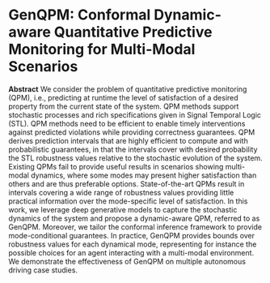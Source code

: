 # GenQPM: Conformal Dynamic-aware Quantitative Predictive Monitoring for Multi-Modal Scenarios

**Abstract**
We consider the problem of quantitative predictive monitoring (QPM), i.e., predicting at runtime the level of satisfaction of a desired property from the current state of the system. QPM methods support stochastic processes and rich specifications given in Signal Temporal Logic (STL). QPM methods need to be efficient to enable timely interventions against predicted violations while providing correctness guarantees. QPM derives prediction intervals that are highly efficient to compute and with probabilistic guarantees, in that the intervals cover with desired probability the STL robustness values relative to the stochastic evolution of the system. 
Existing QPMs fail to provide useful results in scenarios showing multi-modal dynamics, where some modes may present higher satisfaction than others and are thus preferable options.  State-of-the-art QPMs result in intervals covering a wide range of robustness values providing little practical information over the mode-specific level of satisfaction. In this work, we leverage deep generative models to capture the stochastic dynamics of the system and propose a dynamic-aware QPM, referred to as GenQPM. Moreover, we tailor the conformal inference framework to provide mode-conditional guarantees. In practice, GenQPM provides bounds over robustness values for each dynamical mode, representing for instance the possible choices for an agent interacting with a multi-modal environment.
We demonstrate the effectiveness of GenQPM on multiple autonomous driving case studies.
